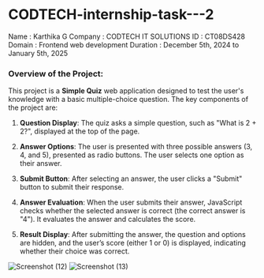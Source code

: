 # CODTECH-internship-task---2

Name : Karthika G 
Company : CODTECH IT SOLUTIONS 
ID : CT08DS428
Domain : Frontend web development 
Duration : December 5th, 2024 to January 5th, 2025

### **Overview of the Project:**

This project is a **Simple Quiz** web application designed to test the user's knowledge with a basic multiple-choice question. The key components of the project are:

1. **Question Display**: The quiz asks a simple question, such as "What is 2 + 2?", displayed at the top of the page.

2. **Answer Options**: The user is presented with three possible answers (3, 4, and 5), presented as radio buttons. The user selects one option as their answer.

3. **Submit Button**: After selecting an answer, the user clicks a "Submit" button to submit their response.

4. **Answer Evaluation**: When the user submits their answer, JavaScript checks whether the selected answer is correct (the correct answer is "4"). It evaluates the answer and calculates the score.

5. **Result Display**: After submitting the answer, the question and options are hidden, and the user’s score (either 1 or 0) is displayed, indicating whether their choice was correct.

![Screenshot (12)](https://github.com/user-attachments/assets/80857e62-d375-4fde-b348-e03f42de87a0)
![Screenshot (13)](https://github.com/user-attachments/assets/3e72f718-b917-4a23-be2c-a3b231ce9b63)
